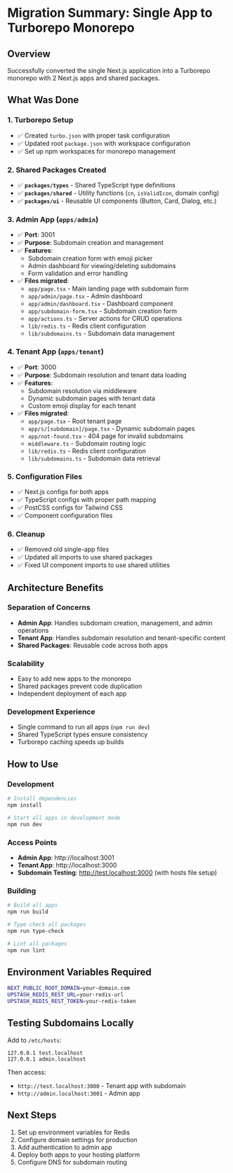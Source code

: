 # Migration Summary: Single App to Turborepo Monorepo

## Overview
Successfully converted the single Next.js application into a Turborepo monorepo with 2 Next.js apps and shared packages.

## What Was Done

### 1. Turborepo Setup
- ✅ Created `turbo.json` with proper task configuration
- ✅ Updated root `package.json` with workspace configuration
- ✅ Set up npm workspaces for monorepo management

### 2. Shared Packages Created
- ✅ **`packages/types`** - Shared TypeScript type definitions
- ✅ **`packages/shared`** - Utility functions (`cn`, `isValidIcon`, domain config)
- ✅ **`packages/ui`** - Reusable UI components (Button, Card, Dialog, etc.)

### 3. Admin App (`apps/admin`)
- ✅ **Port**: 3001
- ✅ **Purpose**: Subdomain creation and management
- ✅ **Features**:
  - Subdomain creation form with emoji picker
  - Admin dashboard for viewing/deleting subdomains
  - Form validation and error handling
- ✅ **Files migrated**:
  - `app/page.tsx` - Main landing page with subdomain form
  - `app/admin/page.tsx` - Admin dashboard
  - `app/admin/dashboard.tsx` - Dashboard component
  - `app/subdomain-form.tsx` - Subdomain creation form
  - `app/actions.ts` - Server actions for CRUD operations
  - `lib/redis.ts` - Redis client configuration
  - `lib/subdomains.ts` - Subdomain data management

### 4. Tenant App (`apps/tenant`)
- ✅ **Port**: 3000
- ✅ **Purpose**: Subdomain resolution and tenant data loading
- ✅ **Features**:
  - Subdomain resolution via middleware
  - Dynamic subdomain pages with tenant data
  - Custom emoji display for each tenant
- ✅ **Files migrated**:
  - `app/page.tsx` - Root tenant page
  - `app/s/[subdomain]/page.tsx` - Dynamic subdomain pages
  - `app/not-found.tsx` - 404 page for invalid subdomains
  - `middleware.ts` - Subdomain routing logic
  - `lib/redis.ts` - Redis client configuration
  - `lib/subdomains.ts` - Subdomain data retrieval

### 5. Configuration Files
- ✅ Next.js configs for both apps
- ✅ TypeScript configs with proper path mapping
- ✅ PostCSS configs for Tailwind CSS
- ✅ Component configuration files

### 6. Cleanup
- ✅ Removed old single-app files
- ✅ Updated all imports to use shared packages
- ✅ Fixed UI component imports to use shared utilities

## Architecture Benefits

### Separation of Concerns
- **Admin App**: Handles subdomain creation, management, and admin operations
- **Tenant App**: Handles subdomain resolution and tenant-specific content
- **Shared Packages**: Reusable code across both apps

### Scalability
- Easy to add new apps to the monorepo
- Shared packages prevent code duplication
- Independent deployment of each app

### Development Experience
- Single command to run all apps (`npm run dev`)
- Shared TypeScript types ensure consistency
- Turborepo caching speeds up builds

## How to Use

### Development
```bash
# Install dependencies
npm install

# Start all apps in development mode
npm run dev
```

### Access Points
- **Admin App**: http://localhost:3001
- **Tenant App**: http://localhost:3000
- **Subdomain Testing**: http://test.localhost:3000 (with hosts file setup)

### Building
```bash
# Build all apps
npm run build

# Type check all packages
npm run type-check

# Lint all packages
npm run lint
```

## Environment Variables Required
```bash
NEXT_PUBLIC_ROOT_DOMAIN=your-domain.com
UPSTASH_REDIS_REST_URL=your-redis-url
UPSTASH_REDIS_REST_TOKEN=your-redis-token
```

## Testing Subdomains Locally
Add to `/etc/hosts`:
```
127.0.0.1 test.localhost
127.0.0.1 admin.localhost
```

Then access:
- `http://test.localhost:3000` - Tenant app with subdomain
- `http://admin.localhost:3001` - Admin app

## Next Steps
1. Set up environment variables for Redis
2. Configure domain settings for production
3. Add authentication to admin app
4. Deploy both apps to your hosting platform
5. Configure DNS for subdomain routing
